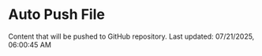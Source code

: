 # Auto Push File

Content that will be pushed to GitHub repository.
Last updated: 07/21/2025, 06:00:45 AM